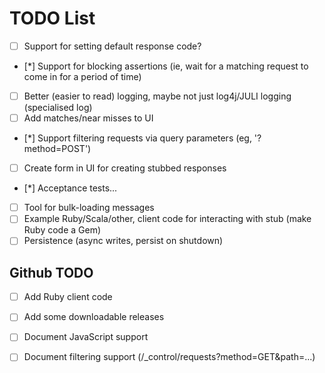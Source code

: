 # TODO List

 - [ ] Support for setting default response code?
 - [*] Support for blocking assertions (ie, wait for a matching request to come in for a period of time)
 - [ ] Better (easier to read) logging, maybe not just log4j/JULI logging (specialised log)
 - [ ] Add matches/near misses to UI
 - [*] Support filtering requests via query parameters (eg, '?method=POST')
 - [ ] Create form in UI for creating stubbed responses
 - [*] Acceptance tests...
 - [ ] Tool for bulk-loading messages
 - [ ] Example Ruby/Scala/other, client code for interacting with stub (make Ruby code a Gem)
 - [ ] Persistence (async writes, persist on shutdown)

## Github TODO

 - [ ] Add Ruby client code
 - [ ] Add some downloadable releases
 - [ ] Document JavaScript support
 - [ ] Document filtering support (/_control/requests?method=GET&path=...)

